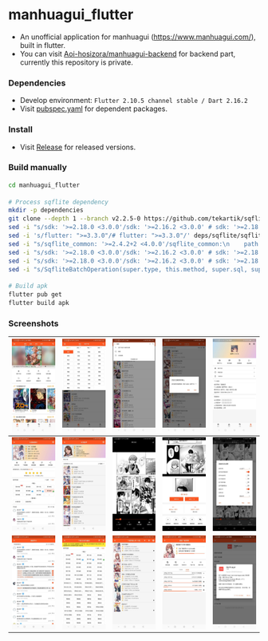 # manhuagui_flutter

+ An unofficial application for manhuagui (https://www.manhuagui.com/), built in flutter.
+ You can visit [Aoi-hosizora/manhuagui-backend](https://github.com/Aoi-hosizora/manhuagui-backend) for backend part, currently this repository is private.

### Dependencies

+ Develop environment: `Flutter 2.10.5 channel stable / Dart 2.16.2`
+ Visit [pubspec.yaml](./pubspec.yaml) for dependent packages.

### Install

+ Visit [Release](https://github.com/Aoi-hosizora/manhuagui_flutter/releases) for released versions.

### Build manually

```bash
cd manhuagui_flutter

# Process sqflite dependency
mkdir -p dependencies
git clone --depth 1 --branch v2.2.5-0 https://github.com/tekartik/sqflite deps/sqflite
sed -i "s/sdk: '>=2.18.0 <3.0.0'/sdk: '>=2.16.2 <3.0.0' # sdk: '>=2.18.0 <3.0.0'/" deps/sqflite/sqflite/pubspec.yaml
sed -i 's/flutter: ">=3.3.0"/# flutter: ">=3.3.0"/' deps/sqflite/sqflite/pubspec.yaml
sed -i "s/sqflite_common: '>=2.4.2+2 <4.0.0'/sqflite_common:\n    path: ..\/sqflite_common/" deps/sqflite/sqflite/pubspec.yaml
sed -i "s/sdk: '>=2.18.0 <3.0.0'/sdk: '>=2.16.2 <3.0.0' # sdk: '>=2.18.0 <3.0.0'/" deps/sqflite/sqflite/example/pubspec.yaml
sed -i "s/sdk: '>=2.18.0 <3.0.0'/sdk: '>=2.16.2 <3.0.0' # sdk: '>=2.18.0 <3.0.0'/" deps/sqflite/sqflite_common/pubspec.yaml
sed -i "s/SqfliteBatchOperation(super.type, this.method, super.sql, super.arguments);/SqfliteBatchOperation(dynamic type, this.method, dynamic sql, dynamic arguments) : super(type, sql, arguments);/" deps/sqflite/sqflite_common/lib/src/batch.dart

# Build apk
flutter pub get
flutter build apk
```

### Screenshots

| ![screenshot1](./assets/screenshot1.jpg) | ![screenshot2](./assets/screenshot2.jpg) | ![screenshot3](./assets/screenshot3.jpg) | ![screenshot4](./assets/screenshot4.jpg) | ![screenshot5](./assets/screenshot5.jpg) |
|------------------------------------------|------------------------------------------|------------------------------------------|------------------------------------------|------------------------------------------|
| ![screenshot6](./assets/screenshot6.jpg) | ![screenshot7](./assets/screenshot7.jpg) | ![screenshot8](./assets/screenshot8.jpg) | ![screenshot9](./assets/screenshot9.jpg) | ![screenshot10](./assets/screenshot10.jpg) |
| ![screenshot11](./assets/screenshot11.jpg) | ![screenshot12](./assets/screenshot12.jpg) | ![screenshot13](./assets/screenshot13.jpg) | ![screenshot14](./assets/screenshot14.jpg) | ![screenshot15](./assets/screenshot15.jpg) |

